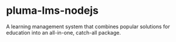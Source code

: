 # pluma-lms-nodejs
A learning management system that combines popular solutions for education into an all-in-one, catch-all package.
